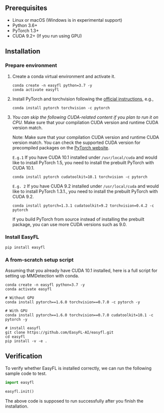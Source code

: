 ## Prerequisites

- Linux or macOS (Windows is in experimental support)
- Python 3.6+
- PyTorch 1.3+
- CUDA 9.2+ (If you run using GPU)

## Installation

### Prepare environment

1. Create a conda virtual environment and activate it.

    ```shell
    conda create -n easyfl python=3.7 -y
    conda activate easyfl
    ```

2. Install PyTorch and torchvision following the [official instructions](https://pytorch.org/), e.g.,

    ```shell
    conda install pytorch torchvision -c pytorch
    ```

3. _You can skip the following CUDA-related content if you plan to run it on CPU._ Make sure that your compilation CUDA version and runtime CUDA version match. 

    Note: Make sure that your compilation CUDA version and runtime CUDA version match.
    You can check the supported CUDA version for precompiled packages on the [PyTorch website](https://pytorch.org/).

    `E.g.1` If you have CUDA 10.1 installed under `/usr/local/cuda` and would like to install
    PyTorch 1.5, you need to install the prebuilt PyTorch with CUDA 10.1.

    ```shell
    conda install pytorch cudatoolkit=10.1 torchvision -c pytorch
    ```

    `E.g. 2` If you have CUDA 9.2 installed under `/usr/local/cuda` and would like to install
    PyTorch 1.3.1., you need to install the prebuilt PyTorch with CUDA 9.2.

    ```shell
    conda install pytorch=1.3.1 cudatoolkit=9.2 torchvision=0.4.2 -c pytorch
    ```

    If you build PyTorch from source instead of installing the prebuilt package,
    you can use more CUDA versions such as 9.0.

### Install EasyFL

```shell
pip install easyfl
```

### A from-scratch setup script

Assuming that you already have CUDA 10.1 installed, here is a full script for setting up MMDetection with conda.

```shell
conda create -n easyfl python=3.7 -y
conda activate easyfl

# Without GPU
conda install pytorch==1.6.0 torchvision==0.7.0 -c pytorch -y

# With GPU
conda install pytorch==1.6.0 torchvision==0.7.0 cudatoolkit=10.1 -c pytorch -y

# install easyfl
git clone https://github.com/EasyFL-AI/easyfl.git
cd easyfl
pip install -v -e .
```

## Verification

To verify whether EasyFL is installed correctly, we can run the following sample code to test.

```python
import easyfl

easyfl.init()
```

The above code is supposed to run successfully after you finish the installation.
